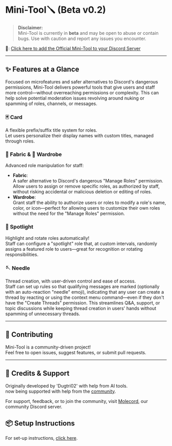 # Mini-Tool🪛 (Beta v0.2)

> **Disclaimer:**  
> Mini-Tool is currently in **beta** and may be open to abuse or contain bugs. Use with caution and report any issues you encounter.



🚀: [Click here to add the Official Mini-Tool to your Discord Server](https://discord.com/oauth2/authorize?client_id=1133525308075675690&permissions=532844899568&integration_type=0&scope=bot)

---

## ✨ Features at a Glance

Focused on microfeatures and safer alternatives to Discord's dangerous permissions, Mini-Tool delivers powerful tools that give users and staff more control—without overreaching permissions or complexity. This can help solve potential moderation issues revolving around nuking or spamming of roles, channels, or messages.

### 🃏 Card
A flexible prefix/suffix title system for roles.  
Let users personalize their display names with custom titles, managed through roles.

### 🧵 Fabric & 👗 Wardrobe
Advanced role manipulation for staff:

- **Fabric**:  
  A safer alternative to Discord's dangerous "Manage Roles" permission.  
  Allow users to assign or remove specific roles, as authorized by staff, without risking accidental or malicious deletion or editing of roles.
- **Wardrobe**:  
  Grant staff the ability to authorize users or roles to modify a role's name, color, or icon—perfect for allowing users to customize their own roles without the need for the "Manage Roles" permission.

### 🌟 Spotlight
Highlight and rotate roles automatically!  
Staff can configure a "spotlight" role that, at custom intervals, randomly assigns a featured role to users—great for recognition or rotating responsibilities.

### 🪡 Needle
Thread creation, with user-driven control and ease of access.  
Staff can set up rules so that qualifying messages are marked (optionally with an auto-reaction "needle" emoji), indicating that any user can create a thread by reacting or using the context menu command—even if they don't have the "Create Threads" permission. This streamlines Q&A, support, or topic discussions while keeping thread creation in users' hands without spamming of unnecessary threads.

---

## 🤝 Contributing

Mini-Tool is a community-driven project!  
Feel free to open issues, suggest features, or submit pull requests.

---

## 👤 Credits & Support

Originally developed by 'Dugtri02' with help from AI tools.  
now being supported with help from the [community](https://discord.gg/Dt8jxXsXwe).

For support, feedback, or to join the community, visit [Molecord](https://discord.gg/Dt8jxXsXwe), our community Discord server.  

## 📦 Setup Instructions

For set-up instructions, [click here](SETUP.md).
